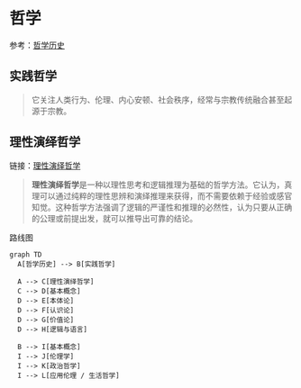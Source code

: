 # 哲学
参考：[哲学历史](哲学历史)

## 实践哲学
> 它关注人类行为、伦理、内心安顿、社会秩序，经常与宗教传统融合甚至起源于宗教。

## 理性演绎哲学
链接：[理性演绎哲学](理性演绎哲学/五个基本概念)
> **理性演绎哲学**是一种以理性思考和逻辑推理为基础的哲学方法。它认为，真理可以通过纯粹的理性思辨和演绎推理来获得，而不需要依赖于经验或感官知觉。这种哲学方法强调了逻辑的严谨性和推理的必然性，认为只要从正确的公理或前提出发，就可以推导出可靠的结论。﻿

路线图
```mermaid
graph TD
  A[哲学历史] --> B[实践哲学]

  A --> C[理性演绎哲学]
  C --> D[基本概念]
  D --> E[本体论]
  D --> F[认识论]
  D --> G[价值论]
  D --> H[逻辑与语言]

  B --> I[基本概念]
  I --> J[伦理学]
  I --> K[政治哲学]
  I --> L[应用伦理 / 生活哲学]
```
